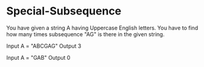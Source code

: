 # Special-Subsequence

You have given a string A having Uppercase English letters.
You have to find how many times subsequence "AG" is there in the given string.

Input
A = "ABCGAG"
Output
3


Input
A = "GAB"
Output
0
